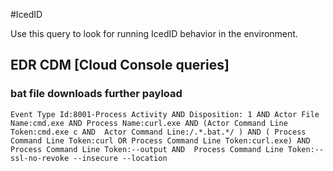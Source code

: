 #IcedID

Use this query to look for running IcedID behavior in the environment.

## EDR CDM [Cloud Console queries]

### bat file downloads further payload

~~~
Event Type Id:8001-Process Activity AND Disposition: 1 AND Actor File Name:cmd.exe AND Process Name:curl.exe AND (Actor Command Line Token:cmd.exe c AND  Actor Command Line:/.*.bat.*/ ) AND ( Process Command Line Token:curl OR Process Command Line Token:curl.exe) AND Process Command Line Token:--output AND  Process Command Line Token:--ssl-no-revoke --insecure --location
~~~
